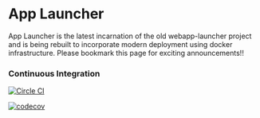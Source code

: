 # App Launcher

App Launcher is the latest incarnation of the old webapp-launcher project and is being rebuilt to incorporate modern deployment using docker infrastructure. Please bookmark this page for exciting announcements!!

### Continuous Integration

[![Circle CI](https://circleci.com/gh/polyglotted/app-launcher.svg?style=shield)](https://circleci.com/gh/polyglotted/app-launcher)

[![codecov](https://codecov.io/gh/polyglotted/app-launcher/branch/master/graph/badge.svg)](https://codecov.io/gh/polyglotted/app-launcher)